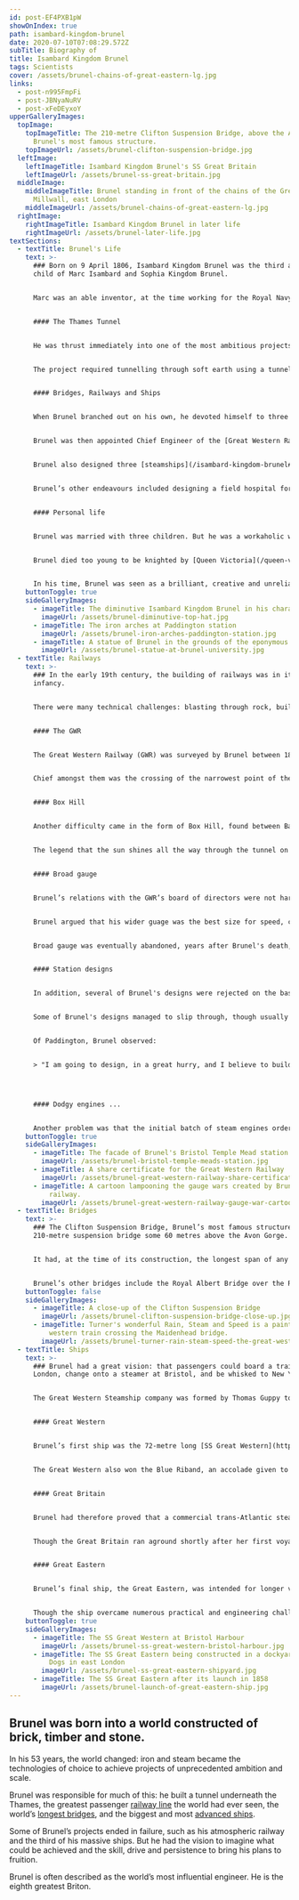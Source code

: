 ```yaml
---
id: post-EF4PXB1pW
showOnIndex: true
path: isambard-kingdom-brunel
date: 2020-07-10T07:08:29.572Z
subTitle: Biography of
title: Isambard Kingdom Brunel
tags: Scientists
cover: /assets/brunel-chains-of-great-eastern-lg.jpg
links:
  - post-n995FmpFi
  - post-JBNyaNuRV
  - post-xFeDEyxoY
upperGalleryImages:
  topImage:
    topImageTitle: The 210-metre Clifton Suspension Bridge, above the Avon Gorge, is
      Brunel's most famous structure.
    topImageUrl: /assets/brunel-clifton-suspension-bridge.jpg
  leftImage:
    leftImageTitle: Isambard Kingdom Brunel's SS Great Britain
    leftImageUrl: /assets/brunel-ss-great-britain.jpg
  middleImage:
    middleImageTitle: Brunel standing in front of the chains of the Great Eastern in
      Millwall, east London
    middleImageUrl: /assets/brunel-chains-of-great-eastern-lg.jpg
  rightImage:
    rightImageTitle: Isambard Kingdom Brunel in later life
    rightImageUrl: /assets/brunel-later-life.jpg
textSections:
  - textTitle: Brunel's Life
    text: >-
      ### Born on 9 April 1806, Isambard Kingdom Brunel was the third and final
      child of Marc Isambard and Sophia Kingdom Brunel.


      Marc was an able inventor, at the time working for the Royal Navy. Brunel started his career as an apprentice to a watchmaker in France, his parents having been sent to debtors’ prison, before returning to London to work in his father’s engineering office at the age of 16.


      #### The Thames Tunnel


      He was thrust immediately into one of the most ambitious projects of the age: building the Thames Tunnel between Wapping and Rotherhithe.


      The project required tunnelling through soft earth using a tunnelling shield designed by Brunel’s father. But many workers still lost their lives, with Brunel involved in a serious accident in January 1828. Construction was not finally completed in 1848.


      #### Bridges, Railways and Ships


      When Brunel branched out on his own, he devoted himself to three main things: bridges, railways and ships. His most famous [bridge](/isambard-kingdom-brunel#3) is the Clifton Suspension Bridge over the River Avon, at the time the world’s longest suspension bridge; Brunel won the design competition for this bridge in 1831.


      Brunel was then appointed Chief Engineer of the [Great Western Railway](/isambard-kingdom-brunel#2) and many smaller railway companies up and down the land. The Great Western is world-famous for its architecture, in particular the Paddington and Bristol Temple Meads stations, the Hanwell and Chippenham viaducts, the Maidenhead Bridge and Box Tunnel.


      Brunel also designed three [steamships](/isambard-kingdom-brunel#4), each bigger than the last: the Great Western (which steamed to America in 12 ½ days); the Great Britain (the first iron ship with screw propellers); and the Great Eastern (the largest ship of its time, but which proved impractical and was eventually scrapped).


      Brunel’s other endeavours included designing a field hospital for use in the Crimean war, designing dockyards, and the design of a novel but commercially unsuccessful atmospheric railway.


      #### Personal life


      Brunel was married with three children. But he was a workaholic whose health failed as a result of stress. He suffered a stroke after the launch of the Great Eastern in September 1859 and died a week later at the age of 53.


      Brunel died too young to be knighted by [Queen Victoria](/queen-victoria-biography), something his father achieved in 1841 for work on the Thames Tunnel.


      In his time, Brunel was seen as a brilliant, creative and unreliable engineer who was not the equal of Robert Stevenson (who is most famous for the Rocket locomotive and his work on the Stockton and Darlington Railway). Posterity has judged Brunel more kindly, with a university even being named after him.
    buttonToggle: true
    sideGalleryImages:
      - imageTitle: The diminutive Isambard Kingdom Brunel in his characteristic top hat.
        imageUrl: /assets/brunel-diminutive-top-hat.jpg
      - imageTitle: The iron arches at Paddington station
        imageUrl: /assets/brunel-iron-arches-paddington-station.jpg
      - imageTitle: A statue of Brunel in the grounds of the eponymous university
        imageUrl: /assets/brunel-statue-at-brunel-university.jpg
  - textTitle: Railways
    text: >-
      ### In the early 19th century, the building of railways was in its
      infancy.


      There were many technical challenges: blasting through rock, building lengthy bridges and optimising track design to name but a few. Brunel met all of these challenges but also wanted his designs to be stylish. After all, train travel was *the* new mode of transport.


      #### The GWR


      The Great Western Railway (GWR) was surveyed by Brunel between 1833 and 1834, with the Act of Parliament authorising its construction passed in 1835. The 118-mile long route from London to Bristol, via Reading and Bath, posed a number of challenges.


      Chief amongst them was the crossing of the narrowest point of the River Tamar at Saltash, a span of 1,100 feet, which had to be achieved whilst allowing enough height for ships to pass underneath. Brunel’s solution was to design what became the [Royal Albert](https://en.wikipedia.org/wiki/Royal_Albert_Bridge) railway bridge.


      #### Box Hill


      Another difficulty came in the form of Box Hill, found between Bath and Chippenham, which Brunel overcame by designing the 2-mile long Box Tunnel, the construction of which consumed one tonne of explosives per week and required the excavation of about 200,000 cubic metres of soil.


      The legend that the sun shines all the way through the tunnel on Brunel's birthday each year is, unfortunately, untrue!


      #### Broad gauge


      Brunel’s relations with the GWR’s board of directors were not harmonious. He insisted on using broad-gauge track, that is a track that was 7 ft 1/4 inch wide, as opposed to the standard 4 ft 8 1/2 inches.


      Brunel argued that his wider guage was the best size for speed, comfort and transporting goods. But the idea meant that new locomotives and carriages for the GWR had to be designed.


      Broad gauge was eventually abandoned, years after Brunel's death, at great expense.


      #### Station designs


      In addition, several of Brunel's designs were rejected on the basis that they were overly ornate and therefore costly. The GWR was, after all, a private company and the investors that Brunel charmed into parting with their money wanted to see a return.


      Some of Brunel's designs managed to slip through, though usually only in modified form. The grandest remaining terminus is London’s Paddington station, the roof of which is supported by three huge wrought-iron arches spanning 68, 102 and 70 feet respectively (a fourth span was added in 1915).


      Of Paddington, Brunel observed:


      > "I am going to design, in a great hurry, and I believe to build a station after my own fancy; that is, with engineering roofs, etc. etc. It is at Paddington ...."




      #### Dodgy engines ...


      Another problem was that the initial batch of steam engines ordered by Brunel, and modified to his design, weren't fit for purpose. Brunel, realising that he was not a great mechanical engineer, called in the 20-year old [Daniel Gooch](https://en.wikipedia.org/wiki/Daniel_Gooch). Gooch, who had previously worked for Robert Stephenson, got the engines working and thereafter set about revolutionising engine design. He later became a politician and Baronet.
    buttonToggle: true
    sideGalleryImages:
      - imageTitle: The facade of Brunel's Bristol Temple Mead station.
        imageUrl: /assets/brunel-bristol-temple-meads-station.jpg
      - imageTitle: A share certificate for the Great Western Railway
        imageUrl: /assets/brunel-great-western-railway-share-certificate.jpg
      - imageTitle: A cartoon lampooning the gauge wars created by Brunel's wide-gauge
          railway.
        imageUrl: /assets/brunel-great-western-railway-gauge-war-cartoon.jpg
  - textTitle: Bridges
    text: >-
      ### The Clifton Suspension Bridge, Brunel’s most famous structure, is a
      210-metre suspension bridge some 60 metres above the Avon Gorge.


      It had, at the time of its construction, the longest span of any bridge in the world. The bridge is still standing and is used by over 4 million vehicles annually.


      Brunel’s other bridges include the Royal Albert Bridge over the River Tamar (described above), the [Windsor Railway](https://en.wikipedia.org/wiki/Windsor_Railway_Bridge) Bridge (the oldest wrought-iron bridge still in service today, of bow and string design and spanning 62 metres), the [Maidenhead Railway](https://en.wikipedia.org/wiki/Maidenhead_Railway_Bridge) Bridge (which spanned the Thames and was the widest brick arch bridge ever built) and the Hungerford Bridge near Charing Cross station.
    buttonToggle: false
    sideGalleryImages:
      - imageTitle: A close-up of the Clifton Suspension Bridge
        imageUrl: /assets/brunel-clifton-suspension-bridge-close-up.jpg
      - imageTitle: Turner's wonderful Rain, Steam and Speed is a painting of a great
          western train crossing the Maidenhead bridge.
        imageUrl: /assets/brunel-turner-rain-steam-speed-the-great-western-railway.jpg
  - textTitle: Ships
    text: >-
      ### Brunel had a great vision: that passengers could board a train in
      London, change onto a steamer at Bristol, and be whisked to New York.


      The Great Western Steamship company was formed by Thomas Guppy to turn this into reality.


      #### Great Western


      Brunel’s first ship was the 72-metre long [SS Great Western](https://en.wikipedia.org/wiki/SS_Great_Western), at the time the longest ship in the world. Brunel’s calculations suggested that a larger vessel would be able to carry enough fuel to power steam engines for the entirety of an Atlantic crossing. He was proved correct, with the Great Western arriving in New York on her maiden voyage in April 1838.


      The Great Western also won the Blue Riband, an accolade given to the fastest passenger liner crossing the Atlantic (its average speed was 8.66 knots or 16.04 km/h). In total it made 64 crossings.


      #### Great Britain


      Brunel had therefore proved that a commercial trans-Atlantic steamship service was a viable proposition. His next ship, the Great Britain, used a propeller instead of paddle wheels for increased efficiency. It is generally considered the first modern ship, being built of metal, engine-powered and driven by propeller.


      Though the Great Britain ran aground shortly after her first voyage, she was later used in voyages to Australia, and is [fully preserved](https://www.ssgreatbritain.org/) in Bristol.


      #### Great Eastern


      Brunel’s final ship, the Great Eastern, was intended for longer voyages to India and Australia. Over 200 metres long, she was powered by propeller and paddle wheel and fitted with luxurious apartments capable of accommodating up to 4,000 in style.


      Though the ship overcame numerous practical and engineering challenges, she was not a commercial success (laying transatlantic telegraph cable rather than carrying passengers, and eventually scrapped).
    buttonToggle: true
    sideGalleryImages:
      - imageTitle: The SS Great Western at Bristol Harbour
        imageUrl: /assets/brunel-ss-great-western-bristol-harbour.jpg
      - imageTitle: The SS Great Eastern being constructed in a dockyard on the Isle of
          Dogs in east London
        imageUrl: /assets/brunel-ss-great-eastern-shipyard.jpg
      - imageTitle: The SS Great Eastern after its launch in 1858
        imageUrl: /assets/brunel-launch-of-great-eastern-ship.jpg
---
```

## Brunel was born into a world constructed of brick, timber and stone.

In his 53 years, the world changed: iron and steam became the technologies of choice to achieve projects of unprecedented ambition and scale.

Brunel was responsible for much of this: he built a tunnel underneath the Thames, the greatest passenger [railway line](/isambard-kingdom-brunel#2) the world had ever seen, the world’s [longest bridges](/isambard-kingdom-brunel#3), and the biggest and most [advanced ships](/isambard-kingdom-brunel#4).

Some of Brunel’s projects ended in failure, such as his atmospheric railway and the third of his massive ships. But he had the vision to imagine what could be achieved and the skill, drive and persistence to bring his plans to fruition.

Brunel is often described as the world’s most influential engineer. He is the eighth greatest Briton.